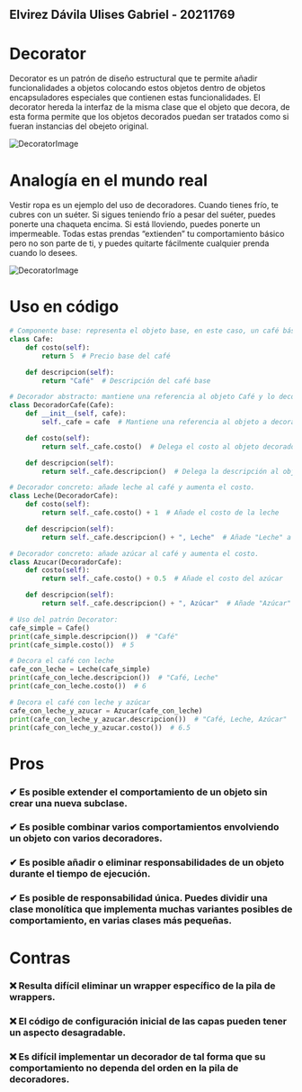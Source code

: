 ## Elvirez Dávila Ulises Gabriel - 20211769
# Decorator
Decorator es un patrón de diseño estructural que te permite añadir funcionalidades a objetos 
colocando estos objetos dentro de objetos encapsuladores especiales que contienen estas funcionalidades.
El decorator hereda la interfaz de la misma clase que el objeto que decora, de esta forma permite que los objetos decorados puedan ser tratados como si fueran instancias del obejeto original. 

![DecoratorImage](https://refactoring.guru/images/patterns/content/decorator/decorator.png?id=710c66670c7123e0928d3b3758aea79e)

# Analogía en el mundo real
Vestir ropa es un ejemplo del uso de decoradores. Cuando tienes frío, te cubres con un suéter. Si sigues teniendo frío a pesar
del suéter, puedes ponerte una chaqueta encima. Si está lloviendo, puedes ponerte un impermeable. Todas estas prendas “extienden” 
tu comportamiento básico pero no son parte de ti, y puedes quitarte fácilmente cualquier prenda cuando lo desees.

![DecoratorImage](https://refactoring.guru/images/patterns/content/decorator/decorator-comic-1.png?id=80d95baacbfb91f5bcdbdc7814b0c64d)

# Uso en código
```Python
# Componente base: representa el objeto base, en este caso, un café básico.
class Cafe:
    def costo(self):
        return 5  # Precio base del café

    def descripcion(self):
        return "Café"  # Descripción del café base

# Decorador abstracto: mantiene una referencia al objeto Café y lo decora.
class DecoradorCafe(Cafe):
    def __init__(self, cafe):
        self._cafe = cafe  # Mantiene una referencia al objeto a decorar (el café)

    def costo(self):
        return self._cafe.costo()  # Delega el costo al objeto decorado

    def descripcion(self):
        return self._cafe.descripcion()  # Delega la descripción al objeto decorado

# Decorador concreto: añade leche al café y aumenta el costo.
class Leche(DecoradorCafe):
    def costo(self):
        return self._cafe.costo() + 1  # Añade el costo de la leche

    def descripcion(self):
        return self._cafe.descripcion() + ", Leche"  # Añade "Leche" a la descripción

# Decorador concreto: añade azúcar al café y aumenta el costo.
class Azucar(DecoradorCafe):
    def costo(self):
        return self._cafe.costo() + 0.5  # Añade el costo del azúcar

    def descripcion(self):
        return self._cafe.descripcion() + ", Azúcar"  # Añade "Azúcar" a la descripción

# Uso del patrón Decorator:
cafe_simple = Cafe()
print(cafe_simple.descripcion())  # "Café"
print(cafe_simple.costo())  # 5

# Decora el café con leche
cafe_con_leche = Leche(cafe_simple)
print(cafe_con_leche.descripcion())  # "Café, Leche"
print(cafe_con_leche.costo())  # 6

# Decora el café con leche y azúcar
cafe_con_leche_y_azucar = Azucar(cafe_con_leche)
print(cafe_con_leche_y_azucar.descripcion())  # "Café, Leche, Azúcar"
print(cafe_con_leche_y_azucar.costo())  # 6.5
```

# Pros
### ✔ Es posible extender el comportamiento de un objeto sin crear una nueva subclase.
### ✔ Es posible combinar varios comportamientos envolviendo un objeto con varios decoradores.
### ✔ Es posible añadir o eliminar responsabilidades de un objeto durante el tiempo de ejecución.
### ✔ Es posible de responsabilidad única. Puedes dividir una clase monolítica que implementa muchas variantes posibles de comportamiento, en varias clases más pequeñas.

# Contras
### ❌ Resulta difícil eliminar un wrapper específico de la pila de wrappers.
### ❌ El código de configuración inicial de las capas pueden tener un aspecto desagradable.
### ❌ Es difícil implementar un decorador de tal forma que su comportamiento no dependa del orden en la pila de decoradores.
